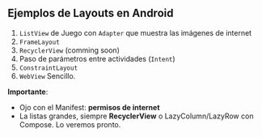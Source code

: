 ## Ejemplos de Layouts en Android

1. `ListView` de Juego con `Adapter` que muestra las imágenes de internet
2. `FrameLayout`
3. `RecyclerView` (comming soon)
4. Paso de parámetros entre actividades (`Intent`)
5. `ConstraintLayout`
6. `WebView` Sencillo.

**Importante**:
- Ojo con el Manifest: **permisos de internet**
- La listas grandes, siempre **RecyclerView** o LazyColumn/LazyRow con Compose. Lo veremos pronto.